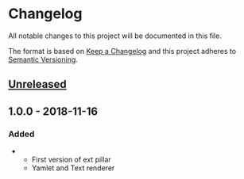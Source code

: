 # Changelog

All notable changes to this project will be documented in this file.

The format is based on [Keep a Changelog](http://keepachangelog.com/en/1.0.0/)
and this project adheres to [Semantic Versioning](http://semver.org/spec/v2.0.0.html).

## [Unreleased]

## 1.0.0 - 2018-11-16
### Added
- - First version of ext pillar
  - Yamlet and Text renderer

[unreleased]: https://github.com/jgraichen/salt-tower/compare/v1.0.0...HEAD

